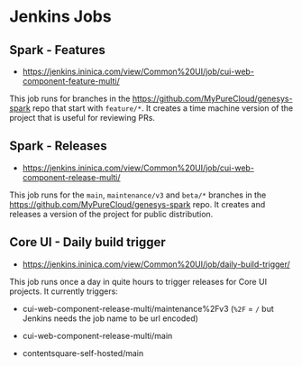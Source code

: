 # Jenkins Jobs

## Spark - Features

- https://jenkins.ininica.com/view/Common%20UI/job/cui-web-component-feature-multi/

This job runs for branches in the https://github.com/MyPureCloud/genesys-spark repo that start with `feature/*`.
It creates a time machine version of the project that is useful for reviewing PRs.

## Spark - Releases

- https://jenkins.ininica.com/view/Common%20UI/job/cui-web-component-release-multi/

This job runs for the `main`, `maintenance/v3` and `beta/*` branches in the https://github.com/MyPureCloud/genesys-spark repo.
It creates and releases a version of the project for public distribution.

## Core UI - Daily build trigger

- https://jenkins.ininica.com/view/Common%20UI/job/daily-build-trigger/

This job runs once a day in quite hours to trigger releases for Core UI projects.
It currently triggers:

- cui-web-component-release-multi/maintenance%2Fv3 (`%2F` = `/` but Jenkins needs the job name to be url encoded)
- cui-web-component-release-multi/main

- contentsquare-self-hosted/main
